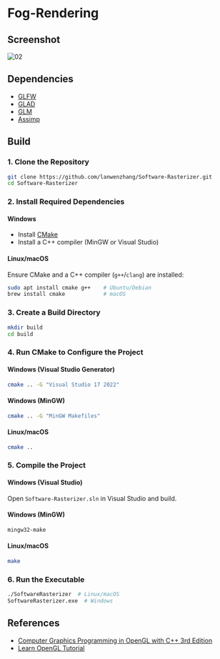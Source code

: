 # Fog-Rendering

## Screenshot
![02](https://github.com/user-attachments/assets/e83d2407-c2d5-4310-a56a-a1989b7a9041)

## Dependencies
* [GLFW](https://github.com/glfw/glfw) 
* [GLAD](https://glad.dav1d.de/) 
* [GLM](https://github.com/g-truc/glm) 
* [Assimp](https://github.com/assimp/assimp) 

## Build
### 1. Clone the Repository
```sh
git clone https://github.com/lanwenzhang/Software-Rasterizer.git
cd Software-Rasterizer
```

### 2. Install Required Dependencies
#### Windows
- Install [CMake](https://cmake.org/download/)
- Install a C++ compiler (MinGW or Visual Studio)

#### Linux/macOS
Ensure CMake and a C++ compiler (`g++`/`clang`) are installed:
```sh
sudo apt install cmake g++    # Ubuntu/Debian
brew install cmake            # macOS
```

### 3. Create a Build Directory
```sh
mkdir build
cd build
```

### 4. Run CMake to Configure the Project

#### Windows (Visual Studio Generator)
```sh
cmake .. -G "Visual Studio 17 2022"
```

#### Windows (MinGW)
```sh
cmake .. -G "MinGW Makefiles"
```

#### Linux/macOS
```sh
cmake ..
```

### 5. Compile the Project
#### Windows (Visual Studio)
Open `Software-Rasterizer.sln` in Visual Studio and build.

#### Windows (MinGW)
```sh
mingw32-make
```

#### Linux/macOS
```sh
make
```

### 6. Run the Executable
```sh
./SoftwareRasterizer  # Linux/macOS
SoftwareRasterizer.exe  # Windows
```

## References
* [Computer Graphics Programming in OpenGL with C++ 3rd Edition](https://www.packtpub.com/en-us/product/computer-graphics-programming-in-opengl-with-c-edition-3-9781836641186)
* [Learn OpenGL Tutorial](https://learnopengl.com)
